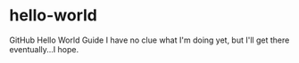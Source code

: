 # hello-world
GitHub Hello World Guide
I have no clue what I'm doing yet, but I'll get there eventually...I hope.
